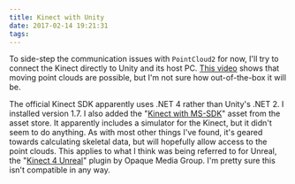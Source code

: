 ```yaml
---
title: Kinect with Unity
date: 2017-02-14 19:21:31
tags:
---
```

To side-step the communication issues with `PointCloud2` for now, I'll try to connect the Kinect directly to Unity and its host PC.
[This video](https://www.youtube.com/watch?v=YLzMT_Epvpw) shows that moving point clouds are possible, but I'm not sure how out-of-the-box it will be.

The official Kinect SDK apparently uses .NET 4 rather than Unity's .NET 2.
I installed version 1.7.
I also added the "[Kinect with MS-SDK](https://www.assetstore.unity3d.com/en/#!/content/7747)" asset from the asset store.
It apparently includes a simulator for the Kinect, but it didn't seem to do anything.
As with most other things I've found, it's geared towards calculating skeletal data, but will hopefully allow access to the point clouds.
This applies to what I think was being referred to for Unreal, the "[Kinect 4 Unreal](http://www.opaque.media/kinect-4-unreal/)" plugin by Opaque Media Group.
I'm pretty sure this isn't compatible in any way.
